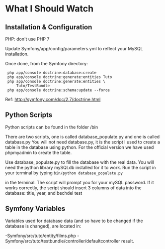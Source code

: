 What I Should Watch
===================


Installation & Configuration
----------------------------

PHP: don't use PHP 7

Update Symfony/app/config/parameters.yml to reflect
your MySQL installation.

Once done, from the Symfony directory:

     php app/console doctrine:database:create
     php app/console doctrine:generate:entities Tuto
     php app/console doctrine:generate:entities \
         Tuto/TestBundle
     php app/console doctrine:schema:update --force

Ref: http://symfony.com/doc/2.7/doctrine.html



Python Scripts
--------------

Python scripts can be found in the folder /bin

There are two scripts, one is called database_populate.py and one is called database.py
You will not need database.py, it is the script I used to create a table in the database using python.
For the official version we have used phpmyadmin to create the table.

Use database_populate.py to fill the database with the real data. You will need
the python library mySQLdb installed for it to work. Run the script in your terminal
by typing
     ```bin/python database_populate.py```

in the terminal. The script will prompt you for your mySQL password. If it works correctly,
the script should insert 3 columns of data into the database: title, year, and bechdel test



Symfony Variables
-----------------
Variables used for database data (and so have to be changed if the database is changed), are located in:

-Symfony/src/tuto/entity/films.php
-Symfony/src/tuto/testbundle/controller/defaultcontroller
result.
